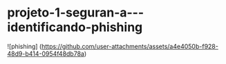 # projeto-1-seguran-a---identificando-phishing
![phishing] (https://github.com/user-attachments/assets/a4e4050b-f928-48d9-b414-0954f48db78a)
